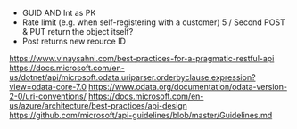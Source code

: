 * GUID AND Int as PK
* Rate limit (e.g. when self-registering with a customer)  5 / Second
  POST & PUT return the object itself?
* Post returns new reource ID

https://www.vinaysahni.com/best-practices-for-a-pragmatic-restful-api
https://docs.microsoft.com/en-us/dotnet/api/microsoft.odata.uriparser.orderbyclause.expression?view=odata-core-7.0
https://www.odata.org/documentation/odata-version-2-0/uri-conventions/
https://docs.microsoft.com/en-us/azure/architecture/best-practices/api-design
https://github.com/microsoft/api-guidelines/blob/master/Guidelines.md